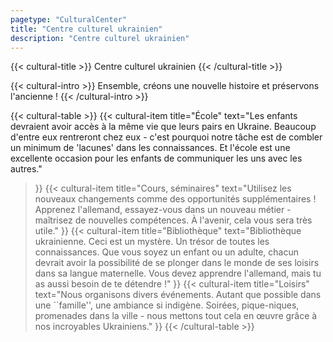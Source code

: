 ```yaml
---
pagetype: "CulturalCenter"
title: "Centre culturel ukrainien"
description: "Centre culturel ukrainien"
---
```


{{< cultural-title >}}
  Centre culturel ukrainien
{{< /cultural-title >}}

{{< cultural-intro >}}
  Ensemble, créons une nouvelle histoire et préservons l'ancienne !
{{< /cultural-intro >}}

{{< cultural-table >}}
   {{<
     cultural-item
     title="École"
     text="Les enfants devraient avoir accès à la même vie que leurs pairs en Ukraine. Beaucoup d'entre eux rentreront chez eux - c'est pourquoi notre tâche est de combler un minimum de 'lacunes' dans les connaissances. Et l'école est une excellente occasion pour les enfants de communiquer les uns avec les autres."
   >}}
   {{<
     cultural-item
     title="Cours, séminaires"
     text="Utilisez les nouveaux changements comme des opportunités supplémentaires ! Apprenez l'allemand, essayez-vous dans un nouveau métier - maîtrisez de nouvelles compétences. À l'avenir, cela vous sera très utile."
   >}}
   {{<
     cultural-item
     title="Bibliothèque"
     text="Bibliothèque ukrainienne. Ceci est un mystère. Un trésor de toutes les connaissances. Que vous soyez un enfant ou un adulte, chacun devrait avoir la possibilité de se plonger dans le monde de ses loisirs dans sa langue maternelle. Vous devez apprendre l'allemand, mais tu as aussi besoin de te détendre !"
   >}}
   {{<
     cultural-item
     title="Loisirs"
     text="Nous organisons divers événements. Autant que possible dans une ``famille'', une ambiance si indigène. Soirées, pique-niques, promenades dans la ville - nous mettons tout cela en œuvre grâce à nos incroyables Ukrainiens."
   >}}
{{< /cultural-table >}}
